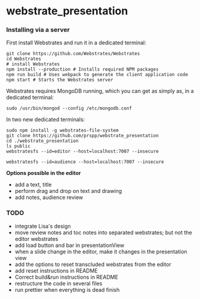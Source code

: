 # webstrate_presentation

### Installing via a server

First install Webstrates and run it in a dedicated terminal:

```
git clone https://github.com/Webstrates/Webstrates
cd Webstrates
# install Webstrates
npm install --production # Installs required NPM packages
npm run build # Uses webpack to generate the client application code
npm start # Starts the Webstrates server
```

Webstrates requires MongoDB running, which you can get as simply as, in a dedicated terminal:

```
sudo /usr/bin/mongod --config /etc/mongodb.conf
```

In two new dedicated terminals:

```
sudo npm install -g webstrates-file-system
git clone https://github.com/prspp/webstrate_presentation
cd ./webstrate_presentation
ls public
webstratesfs --id=editor --host=localhost:7007 --insecure
```

```
webstratesfs --id=audience --host=localhost:7007 --insecure
```

**Options possible in the editor**

- add a text, title
- perform drag and drop on text and drawing
- add notes, audience review

### TODO

- integrate Lisa's design
- move review notes and toc notes into separated webstrates; but not the editor webstrates
- add load button and bar in presentationView
- when a slide change in the editor, make it changes in the presentation view
- add the options to reset transcluded webstrates from the editor
- add reset instructions in README
- Correct build&run instructions in README
- restructure the code in several files
- run prettier when everything is dead finish
